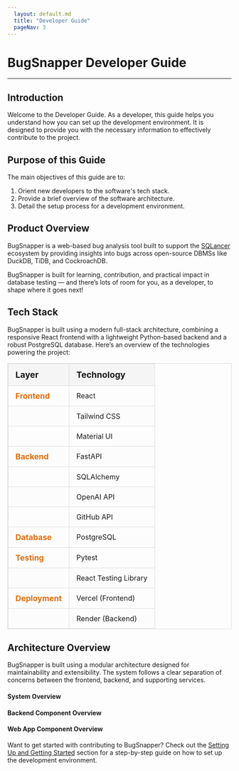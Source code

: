 ```yaml
---
  layout: default.md
  title: "Developer Guide"
  pageNav: 3
---
```


# BugSnapper Developer Guide

--------------------------------------------------------------------------------------------------------------------

## Introduction

Welcome to the Developer Guide. As a developer, this guide helps you understand how you can set up the development environment. It is designed to provide you with the necessary information to effectively contribute to the project.

## Purpose of this Guide
The main objectives of this guide are to:

1. Orient new developers to the software's tech stack.
2. Provide a brief overview of the software architecture.
3. Detail the setup process for a development environment.

## Product Overview

BugSnapper is a web-based bug analysis tool built to support the [SQLancer](https://github.com/sqlancer/sqlancer) ecosystem by providing insights into bugs across open-source DBMSs like DuckDB, TiDB, and CockroachDB.

BugSnapper is built for learning, contribution, and practical impact in database testing — and there’s lots of room for you, as a developer, to shape where it goes next!

## Tech Stack

BugSnapper is built using a modern full-stack architecture, combining a responsive React frontend with a lightweight Python-based backend and a robust PostgreSQL database. Here’s an overview of the technologies powering the project:

<pic src="../images/tech_stack.png" style="margin-bottom: 20px;" />

<style>
  .tech-stack-table {
    width: 100%;
    border-collapse: collapse;
    margin: 1em 0;
    font-size: 1rem;
    border: 1px solid #ddd;
  }

  .tech-stack-table th,
  .tech-stack-table td {
    border: 1px solid #ddd;
    padding: 12px 16px;
    text-align: left;
  }

  .tech-stack-table td:first-child {
    font-size: 1.1rem;
    color: #e46c0a;
    font-weight: bold;
  }

  .tech-stack-table th {
    background-color: #f5f5f5;
    font-weight: bold;
    font-size: 1.2rem;
  }

  .tech-stack-table tr:nth-child(even) {
    background-color: #fcfcfc;
  }

  .tech-stack-table tr:hover {
    background-color: #f1f1f1;
  }
</style>

<table class="tech-stack-table">
  <thead>
    <tr>
      <th>Layer</th>
      <th>Technology</th>
    </tr>
  </thead>
  <tbody>
    <tr>
      <td>Frontend</td>
      <td>React</td>
    </tr>
    <tr>
      <td></td>
      <td>Tailwind CSS</td>
    </tr>
    <tr>
      <td></td>
      <td>Material UI</td>
    </tr>
    <tr>
      <td>Backend</td>
      <td>FastAPI</td>
    </tr>
    <tr>
      <td></td>
      <td>SQLAlchemy</td>
    </tr>
    <tr>
      <td></td>
      <td>OpenAI API</td>
    </tr>
    <tr>
      <td></td>
      <td>GitHub API</td>
    </tr>
    <tr>
      <td>Database</td>
      <td>PostgreSQL</td>
    </tr>
    <tr>
      <td>Testing</td>
      <td>Pytest</td>
    </tr>
    <tr>
      <td></td>
      <td>React Testing Library</td>
    </tr>
    <tr>
      <td>Deployment</td>
      <td>Vercel (Frontend)</td>
    </tr>
    <tr>
      <td></td>
      <td>Render (Backend)</td>
    </tr>
  </tbody>
</table>

## Architecture Overview

BugSnapper is built using a modular architecture designed for maintainability and extensibility. The system follows a clear separation of concerns between the frontend, backend, and supporting services.

#### System Overview

<div class="text-center">
<pic src="../images/system_context.png" style="margin-bottom: 20px; width: 75%" />
</div>

#### Backend Component Overview

<div class="text-center">
<pic src="../images/backend_context.png" style="margin-bottom: 20px; width: 75%" />
</div>

#### Web App Component Overview

<div class="text-center">
<pic src="../images/frontend_context.png" style="margin-bottom: 20px; width: 75%" />
</div>

<box type="tip">
  Want to get started with contributing to BugSnapper? Check out the <a href="./SettingUp.md">Setting Up and Getting Started</a> section for a step-by-step guide on how to set up the development environment.
</box>